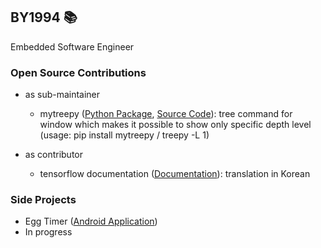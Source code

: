 ## BY1994 :books:

Embedded Software Engineer



###  Open Source Contributions

- as sub-maintainer
  - mytreepy ([Python Package](https://pypi.org/project/mytreepy/), [Source Code](https://github.com/BY1994/treepy)): tree command for window which makes it possible to show only specific depth level (usage: pip install mytreepy / treepy -L 1)

- as contributor
  - tensorflow documentation ([Documentation](https://github.com/BY1994/docs)): translation in Korean



### Side Projects

- Egg Timer ([Android Application](https://play.google.com/store/apps/details?id=com.chocotech.egg_timer))
- In progress



<!--
**BY1994/BY1994** is a ✨ _special_ ✨ repository because its `README.md` (this file) appears on your GitHub profile.

Here are some ideas to get you started:

- 🔭 I’m currently working on ...
- 🌱 I’m currently learning ...
- 👯 I’m looking to collaborate on ...
- 🤔 I’m looking for help with ...
- 💬 Ask me about ...
- 📫 How to reach me: ...
- 😄 Pronouns: ...
- ⚡ Fun fact: ...
-->
